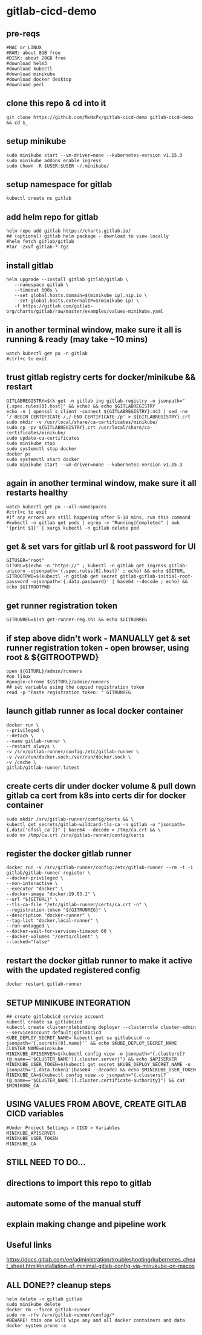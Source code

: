 # gitlab-cicd-demo


## pre-reqs
```
#MAC or LINUX
#RAM: about 8GB free
#DISK: about 20GB free
#download helm3
#download kubectl
#download minikube
#download docker desktop
#download perl
```

## clone this repo & cd into it
```
git clone https://github.com/MxNxPx/gitlab-cicd-demo gitlab-cicd-demo && cd $_
```

## setup minikube
```
sudo minikube start --vm-driver=none --kubernetes-version v1.15.3
sudo minikube addons enable ingress
sudo chown -R $USER:$USER ~/.minikube/
```

## setup namespace for gitlab
```
kubectl create ns gitlab
```

## add helm repo for gitlab
```
helm repo add gitlab https://charts.gitlab.io/
## (optional) gitlab helm package - download to view locally
#helm fetch gitlab/gitlab
#tar -zxvf gitlab-*.tgz
```

## install gitlab
```
helm upgrade --install gitlab gitlab/gitlab \
   --namespace gitlab \
   --timeout 600s \
   --set global.hosts.domain=$(minikube ip).nip.io \
   --set global.hosts.externalIP=$(minikube ip) \
   -f https://gitlab.com/gitlab-org/charts/gitlab/raw/master/examples/values-minikube.yaml
```

## in another terminal window, make sure it all is running & ready (may take ~10 mins)
```
watch kubectl get po -n gitlab
#ctrl+c to exit
```

## trust gitlab registry certs for docker/minikube && restart
```
GITLABREGISTRY=$(k get -n gitlab ing gitlab-registry -o jsonpath="{.spec.rules[0].host}" && echo) && echo $GITLABREGISTRY
echo -n | openssl s_client -connect ${GITLABREGISTRY}:443 | sed -ne '/-BEGIN CERTIFICATE-/,/-END CERTIFICATE-/p' > ${GITLABREGISTRY}.crt
sudo mkdir -v /usr/local/share/ca-certificates/minikube/
sudo cp -pv ${GITLABREGISTRY}.crt /usr/local/share/ca-certificates/minikube/
sudo update-ca-certificates
sudo minikube stop
sudo systemctl stop docker
docker ps 
sudo systemctl start docker
sudo minikube start --vm-driver=none --kubernetes-version v1.15.3
```

## again in another terminal window, make sure it all restarts healthy
```
watch kubectl get po --all-namespaces
#ctrl+c to exit
#if any errors are still happening after 5-10 mins, run this command
#kubectl -n gitlab get pods | egrep -v "Running|Completed" | awk '{print $1}' | xargs kubectl -n gitlab delete pod
```

## get & set vars for gitlab url & root password for UI
```
GITUSER="root"
GITURL=$(echo -n "https://" ; kubectl -n gitlab get ingress gitlab-unicorn -ojsonpath='{.spec.rules[0].host}' ; echo) && echo $GITURL
GITROOTPWD=$(kubectl -n gitlab get secret gitlab-gitlab-initial-root-password -ojsonpath='{.data.password}' | base64 --decode ; echo) && echo $GITROOTPWD
```

## get runner registration token
```
GITRUNREG=$(sh get-runner-reg.sh) && echo $GITRUNREG
```

## if step above didn't work - MANUALLY get & set runner registration token - open browser, using root & ${GITROOTPWD}
```
open ${GITURL}/admin/runners
#on linux
#google-chrome ${GITURL}/admin/runners
## set variable using the copied registration token
read -p "Paste registration token: " GITRUNREG
```

## launch gitlab runner as local docker container
```
docker run \
--privileged \
--detach \
--name gitlab-runner \
--restart always \
-v /srv/gitlab-runner/config:/etc/gitlab-runner \
-v /var/run/docker.sock:/var/run/docker.sock \
-v /cache \
gitlab/gitlab-runner:latest
```

## create certs dir under docker volume & pull down gitlab ca cert from k8s into certs dir for docker container
```
sudo mkdir /srv/gitlab-runner/config/certs && \
kubectl get secrets/gitlab-wildcard-tls-ca -n gitlab -o "jsonpath={.data['cfssl_ca']}" | base64 --decode > /tmp/ca.crt && \
sudo mv /tmp/ca.crt /srv/gitlab-runner/config/certs
```

## register the docker gitlab runner
```
docker run -v /srv/gitlab-runner/config:/etc/gitlab-runner --rm -t -i gitlab/gitlab-runner register \
--docker-privileged \
--non-interactive \
--executor "docker" \
--docker-image "docker:19.03.1" \
--url "${GITURL}" \
--tls-ca-file "/etc/gitlab-runner/certs/ca.crt -n" \
--registration-token "${GITRUNREG}" \
--description "docker-runner" \
--tag-list "docker,local-runner" \
--run-untagged \
--docker-wait-for-services-timeout 60 \
--docker-volumes "/certs/client" \
--locked="false"
```

## restart the docker gitlab runner to make it active with the updated registered config
```
docker restart gitlab-runner
```

## SETUP MINIKUBE INTEGRATION
```
## create gitlabcicd service account
kubectl create sa gitlabcicd
kubectl create clusterrolebinding deployer --clusterrole cluster-admin --serviceaccount default:gitlabcicd
KUBE_DEPLOY_SECRET_NAME=`kubectl get sa gitlabcicd -o jsonpath='{.secrets[0].name}'` && echo $KUBE_DEPLOY_SECRET_NAME
CLUSTER_NAME=minikube
MINIKUBE_APISERVER=$(kubectl config view -o jsonpath="{.clusters[?(@.name=='$CLUSTER_NAME')].cluster.server}") && echo $APISERVER
MINIKUBE_USER_TOKEN=$(kubectl get secret $KUBE_DEPLOY_SECRET_NAME -o jsonpath='{.data.token}'|base64 --decode) && echo $MINIKUBE_USER_TOKEN
MINIKUBE_CA=$(kubectl config view -o jsonpath="{.clusters[?(@.name=='$CLUSTER_NAME')].cluster.certificate-authority}") && cat $MINIKUBE_CA
```

## USING VALUES FROM ABOVE, CREATE GITLAB CICD variables
```
#Under Project Settings > CICD > Variables
MINIKUBE_APISERVER
MINIKUBE_USER_TOKEN
MINIKUBE_CA
```

## STILL NEED TO DO...
## directions to import this repo to gitlab
## automate some of the manual stuff
## explain making change and pipeline work



## Useful links
https://docs.gitlab.com/ee/administration/troubleshooting/kubernetes_cheat_sheet.html#installation-of-minimal-gitlab-config-via-minukube-on-macos




## ALL DONE?? cleanup steps
```
helm delete -n gitlab gitlab
sudo minikube delete
docker rm --force gitlab-runner
sudo rm -rfv /srv/gitlab-runner/config/*
#BEWARE! this one will wipe any and all docker containers and data
docker system prune -a
```
